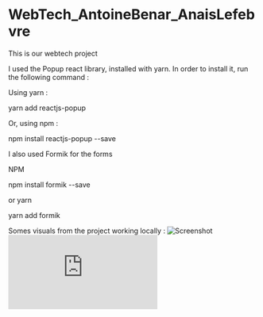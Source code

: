 # WebTech_AntoineBenar_AnaisLefebvre

This is our webtech project


I used the Popup react library, installed with yarn.
In order to install it, run the following command  : 

Using yarn : 

yarn add reactjs-popup

Or, using npm : 

npm install reactjs-popup --save



I also used Formik for the forms 

NPM

 npm install formik --save

or yarn 

 yarn add formik


 Somes visuals from the project working locally : 
  ![Screenshot](Visual_project_1.jpg)
  ![alt text](https://github.com/AntoineBenar/WebTech_AntoineBenar_AnaisLefebvre/blob/main/README.md?raw=true "Visual_project_2.jpg")
 